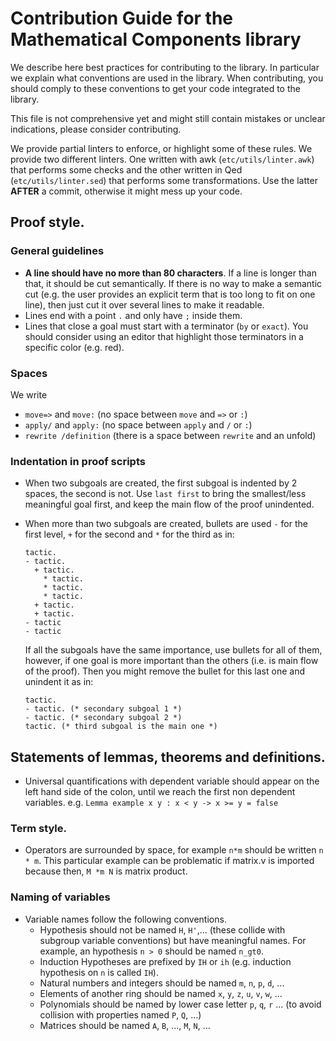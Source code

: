 # Contribution Guide for the Mathematical Components library

We describe here best practices for contributing to the library. In
particular we explain what conventions are used in the library. When
contributing, you should comply to these conventions to get your code
integrated to the library.

This file is not comprehensive yet and might still contain mistakes or
unclear indications, please consider contributing.

We provide partial linters to enforce, or highlight some of these
rules. We provide two different linters. One written with awk
(`etc/utils/linter.awk`) that performs some checks and the other
written in Qed (`etc/utils/linter.sed`) that performs some
transformations. Use the latter **AFTER** a commit, otherwise it might
mess up your code.

## Proof style.
### General guidelines
- **A line should have no more than 80 characters**. If a line is
longer than that, it should be cut semantically. If there is no way to
make a semantic cut (e.g. the user provides an explicit term that is
too long to fit on one line), then just cut it over several lines to
make it readable.
- Lines end with a point `.` and only have `;` inside them.
- Lines that close a goal must start with a terminator (`by` or
  `exact`). You should consider using an editor that highlight those
  terminators in a specific color (e.g. red).

### Spaces
We write
- `move=>` and `move:` (no space between `move` and `=>` or `:`)
- `apply/` and `apply:` (no space between `apply` and `/` or `:`)
- `rewrite /definition` (there is a space between `rewrite` and an unfold)

### Indentation in proof scripts
- When two subgoals are created, the first subgoal is indented by 2
  spaces, the second is not. Use `last first` to bring the
  smallest/less meaningful goal first, and keep the main flow of the
  proof unindented.
- When more than two subgoals are created, bullets are used `-` for
  the first level, `+` for the second and `*` for the third as in:
  ```
  tactic.
  - tactic.
    + tactic.
      * tactic.
      * tactic.
      * tactic.
    + tactic.
    + tactic.
  - tactic
  - tactic
  ```

  If all the subgoals have the same importance, use bullets for all of
  them, however, if one goal is more important than the others
  (i.e. is main flow of the proof). Then you might remove the bullet
  for this last one and unindent it as in:
  ```
  tactic.
  - tactic. (* secondary subgoal 1 *)
  - tactic. (* secondary subgoal 2 *)
  tactic. (* third subgoal is the main one *)
  ```

## Statements of lemmas, theorems and definitions.

- Universal quantifications with dependent variable should appear on the left hand side of the colon, until we reach the first non dependent variables. e.g.
  `Lemma example x y : x < y -> x >= y = false`

### Term style.
- Operators are surrounded by space, for example `n*m` should be written `n * m`.
This particular example can be problematic if matrix.v is imported because then, `M *m N` is matrix product.

### Naming of variables
- Variable names follow the following conventions.
  + Hypothesis should not be named `H`, `H'`,... (these collide with
  subgroup variable conventions) but have meaningful names. For
  example, an hypothesis `n > 0` should be named `n_gt0`.
  + Induction Hypotheses are prefixed by `IH` or `ih` (e.g. induction hypothesis on `n` is called `IH`).
  + Natural numbers and integers should be named `m`, `n`, `p`, `d`, ...
  + Elements of another ring should be named `x`, `y`, `z`, `u`, `v`, `w`, ...
  + Polynomials should be named by lower case letter `p`, `q`, `r` ... (to avoid collision with properties named `P`, `Q`, ...)
  + Matrices should be named `A`, `B`, ..., `M`, `N`, ...
